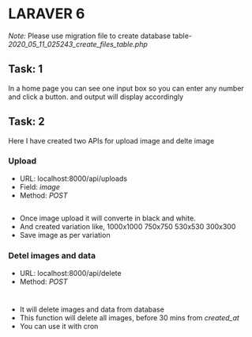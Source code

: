 # LARAVER 6

*Note:* Please use migration file to create database table-    *2020_05_11_025243_create_files_table.php* 

## Task: 1
In a home page you can see one input box so you can enter any number and click a button. and output will display accordingly


## Task: 2

Here I have created two APIs for upload image and delte image

### Upload 
- URL: localhost:8000/api/uploads
- Field: *image* 
- Method: *POST* 
##
- Once image upload it will converte in black and white.
- And created variation like, 1000x1000 750x750 530x530 300x300
- Save image as per variation

### Detel images and data
- URL: localhost:8000/api/delete
- Method: *POST*
#
- It will delete images and data from database
- This function will delete all images, before 30 mins from *created_at* 
- You can use it with cron

